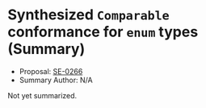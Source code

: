 # Synthesized `Comparable` conformance for `enum` types (Summary)

* Proposal: [SE-0266](https://github.com/apple/swift-evolution/blob/main/proposals/0266-synthesized-comparable-for-enumerations.md)
* Summary Author: N/A

Not yet summarized.
